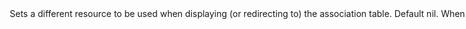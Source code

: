 <Option name="`use_resource`">
Sets a different resource to be used when displaying (or redirecting to) the association table.

#### Default

`nil`. When nothing is selected, Avo infers the resource type from the reflected association.

#### Possible values

`PostResource`, `PhotoCommentResource`, or any Avo resource class.
</Option>
